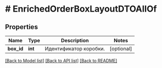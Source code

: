 # # EnrichedOrderBoxLayoutDTOAllOf

## Properties

Name | Type | Description | Notes
------------ | ------------- | ------------- | -------------
**box_id** | **int** | Идентификатор коробки. | [optional]

[[Back to Model list]](../../README.md#models) [[Back to API list]](../../README.md#endpoints) [[Back to README]](../../README.md)
